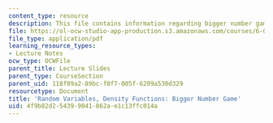 ```yaml
---
content_type: resource
description: This file contains information regarding bigger number game.
file: https://ol-ocw-studio-app-production.s3.amazonaws.com/courses/6-042j-mathematics-for-computer-science-spring-2015/4f9b82d254399041862ae1c13ffc014a_MIT6_042JS15_BigerNmberGme.pdf
file_type: application/pdf
learning_resource_types:
- Lecture Notes
ocw_type: OCWFile
parent_title: Lecture Slides
parent_type: CourseSection
parent_uid: 118f09a2-89bc-f0f7-005f-6299a530d329
resourcetype: Document
title: 'Random Variables, Density Functions: Bigger Number Game'
uid: 4f9b82d2-5439-9041-862a-e1c13ffc014a
---
```

